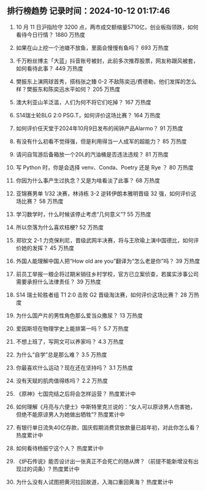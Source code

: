 
## 排行榜趋势 记录时间：2024-10-12 01:17:46
  
  1. 10 月 11 日沪指险守 3200 点，两市成交额缩量5710亿，创业板指领跌，如何看待今日行情？ 1880 万热度
    
  2. 如果在山上挖一个池塘不放鱼，里面会慢慢有鱼吗？ 693 万热度
    
  3. 千万粉丝博主「大蓝」抖音账号被封，此前多次推荐股票，网友称跟风被套，如何看待此事？ 449 万热度
    
  4. 樊振东上演网球首秀，搭档张之臻 0-2 不敌陈奕迅/费德勒，他们发挥的怎么样？樊振东和陈奕迅水平如何？ 205 万热度
    
  5. 澳大利亚山羊泛滥，人们为何不将它们吃掉？ 167 万热度
    
  6. S14瑞士轮BLG 2:0 PSG.T，如何评价这场比赛？ 164 万热度
    
  7. 如何评价任天堂于2024年10月9日发布的闹钟产品Alarmo？ 91 万热度
    
  8. 有没有什么初看不觉得强，但是利用得当一人成军的超能力？ 85 万热度
    
  9. 请问自驾游后备箱放一个20L的汽油桶是否违法违规？ 81 万热度
    
  10. 写 Python 时，你是会选择 venv、Conda、Poetry 还是 Rye ？ 80 万热度
    
  11. 你因为什么事产生过执念？又是为啥看淡了此事？ 68 万热度
    
  12. 亚锦赛男单 1/32 决赛，林诗栋 3-2 逆转伊朗本雅明晋级 32 强，如何评价这场比赛？ 58 万热度
    
  13. 学习数学时，什么时候该停止考虑“几何意义”? 55 万热度
    
  14. 所以奈落为什么喜欢桔梗? 52 万热度
    
  15. 郑钦文 2-1 力克保利尼，晋级武网半决赛，将与王欣瑜上演中国德比，如何评价她的发挥？ 45 万热度
    
  16. 外国人能理解中国人把“How old are you”翻译为“怎么老是你”吗？ 39 万热度
    
  17. 前员工举报一粮企将过期米销往乡村学校，官方已立案侦查，若属实涉事公司需要承担什么法律责任？ 39 万热度
    
  18. S14 瑞士轮胜者组 T1 2:0 击败 G2 晋级淘汰赛，如何评价这场比赛？ 28 万热度
    
  19. 为什么国产片的男性角色那么爱当众撒尿？ 13 万热度
    
  20. 爱因斯坦在物理学史上能排第一吗？ 5.7 万热度
    
  21. 不想上班了，写网文可以养家吗？ 4.3 万热度
    
  22. 为什么“自学”总是那么难？ 3.5 万热度
    
  23. 你最喜欢什么运动？现在还在坚持吗？ 3.1 万热度
    
  24. 没有天赋的肌肉值得练吗？ 2.2 万热度
    
  25. 《原神》七国完结之后将会怎样运营？ 热度累计中
    
  26. 如何理解《月亮与六便士》中斯特里克兰说的：“女人可以原谅男人伤害她，但绝不能原谅男人为她做出牺牲”? 热度累计中
    
  27. 有银行单日流失40亿存款，国庆假期消费贷放款量已超年初，对此你怎么看？ 热度累计中
    
  28. 如何看待杨振宁这个人？ 热度累计中
    
  29. 《炉石传说》能否设计出一张真正不会死亡的随从牌？（前提不能新增没有出现过的词条）? 热度累计中
    
  30. 为什么没有人试图把黄河拉回故道，入海口重回黄海？ 热度累计中
    